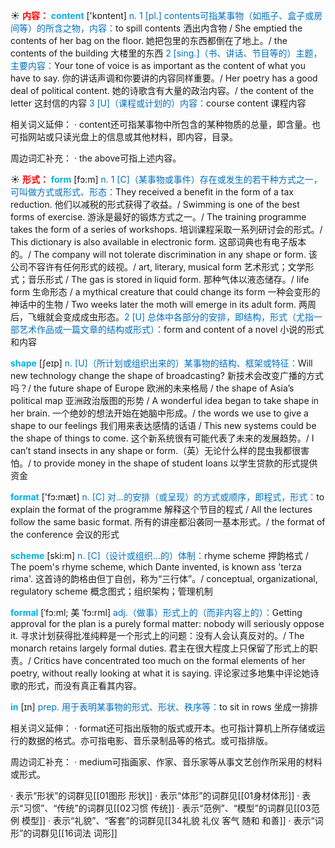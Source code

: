 ☀ <font color="red">**内容：**</font>
<font color="sky blue">**content**</font> ['kɒntent] 
<font color="#0070c0">n. 1 [pl.] contents可指某事物（如瓶子、盒子或房间等）的所含之物，内容：</font>to spill contents 洒出内含物 / She emptied the contents of her bag on the floor. 她把包里的东西都倒在了地上。/ the contents of the building 大楼里的东西 <font color="#0070c0">2 [sing.]（书、讲话、节目等的）主题，主要内容：</font>Your tone of voice is as important as the content of what you have to say. 你的讲话声调和你要讲的内容同样重要。/ Her poetry has a good deal of political content. 她的诗歌含有大量的政治内容。/ the content of the letter 这封信的内容 <font color="#0070c0">3 [U]（课程或计划的）内容：</font>course content 课程内容

相关词义延伸：
· content还可指某事物中所包含的某种物质的总量，即含量。也可指网站或只读光盘上的信息或其他材料，即内容，目录。

周边词汇补充：
· the above可指上述内容。

☀ <font color="red">**形式：**</font>
<font color="sky blue">**form**</font> [fɔ:m] 
<font color="#0070c0">n. 1 [C]（某事物或事件）存在或发生的若干种方式之一，可叫做方式或形式、形态：</font>They received a benefit in the form of a tax reduction. 他们以减税的形式获得了收益。/ Swimming is one of the best forms of exercise. 游泳是最好的锻炼方式之一。/ The training programme takes the form of a series of workshops. 培训课程采取一系列研讨会的形式。/ This dictionary is also available in electronic form. 这部词典也有电子版本的。/ The company will not tolerate discrimination in any shape or form. 该公司不容许有任何形式的歧视。/ art, literary, musical form 艺术形式；文学形式；音乐形式 / The gas is stored in liquid form. 那种气体以液态储存。/ life form 生命形态 / a mythical creature that could change its form 一种会变形的神话中的生物 / Two weeks later the moth will emerge in its adult form. 两周后，飞蛾就会变成成虫形态。<font color="#0070c0">2 [U] 总体中各部分的安排，即结构，形式（尤指一部艺术作品或一篇文章的结构或形式）：</font>form and content of a novel 小说的形式和内容

<font color="sky blue">**shape**</font> [ʃeɪp] 
<font color="#0070c0">n. [U]（所计划或组织出来的）某事物的结构、框架或特征：</font>Will new technology change the shape of broadcasting? 新技术会改变广播的方式吗？/ the future shape of Europe 欧洲的未来格局 / the shape of Asia’s political map 亚洲政治版图的形势 / A wonderful idea began to take shape in her brain. 一个绝妙的想法开始在她脑中形成。/ the words we use to give a shape to our feelings 我们用来表达感情的话语 / This new systems could be the shape of things to come. 这个新系统很有可能代表了未来的发展趋势。/ I can’t stand insects in any shape or form.（英）无论什么样的昆虫我都很害怕。/ to provide money in the shape of student loans 以学生贷款的形式提供资金

<font color="sky blue">**format**</font> ['fɔ:mæt] 
<font color="#0070c0">n. [C] 对…的安排（或呈现）的方式或顺序，即程式，形式：</font>to explain the format of the programme 解释这个节目的程式 / All the lectures follow the same basic format. 所有的讲座都沿袭同一基本形式。/ the format of the conference 会议的形式
            
<font color="sky blue">**scheme**</font> [ski:m]
<font color="#0070c0">n. [C]（设计或组织…的）体制：</font>rhyme scheme 押韵格式 / The poem's rhyme scheme, which Dante invented, is known ass 'terza rima'. 这首诗的韵格由但丁自创，称为“三行体”。/ conceptual, organizational, regulatory scheme 概念图式；组织架构；管理机制          

<font color="sky blue">**formal**</font> [ˈfɔ:ml; 美 ˈfɔ:rml]
<font color="#0070c0">adj.（做事）形式上的（而非内容上的）：</font>Getting approval for the plan is a purely formal matter: nobody will seriously oppose it. 寻求计划获得批准纯粹是一个形式上的问题：没有人会认真反对的。/ The monarch retains largely formal duties. 君主在很大程度上只保留了形式上的职责。/ Critics have concentrated too much on the formal elements of her poetry, without really looking at what it is saying. 评论家过多地集中评论她诗歌的形式，而没有真正看其内容。

<font color="sky blue">**in**</font> [ɪn] 
<font color="#0070c0">prep. 用于表明某事物的形式、形状、秩序等：</font>to sit in rows 坐成一排排

相关词义延伸：
· format还可指出版物的版式或开本。也可指计算机上所存储或运行的数据的格式。亦可指电影、音乐录制品等的格式。或可指排版。

周边词汇补充：
· medium可指画家、作家、音乐家等从事文艺创作所采用的材料或形式。

· 表示“形状”的词群见[[01图形 形状]]
· 表示“体形”的词群见[[01身材体形]]
· 表示“习惯”、“传统”的词群见[[02习惯 传统]]
· 表示“范例”、“模型”的词群见[[03范例 模型]]
· 表示“礼貌”、“客套”的词群见[[34礼貌 礼仪 客气 随和 和善]]
· 表示“词形”的词群见[[16词法 词形]]
